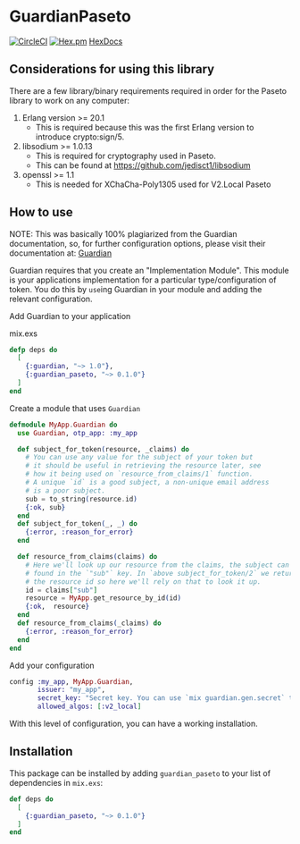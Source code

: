 # GuardianPaseto

[![CircleCI](https://circleci.com/gh/GrappigPanda/guardian_paseto/tree/master.svg?style=svg)](https://circleci.com/gh/GrappigPanda/guardian_paseto/tree/master)
[![Hex.pm](https://img.shields.io/hexpm/v/guardian_paseto.svg)](https://hex.pm/packages/guardian_paseto)
[HexDocs](https://hexdocs.pm/guardian_paseto/api-reference.html)

## Considerations for using this library

There are a few library/binary requirements required in order for the Paseto 
library to work on any computer:
1. Erlang version >= 20.1
    * This is required because this was the first Erlang version to introduce
      crypto:sign/5.
2. libsodium >= 1.0.13 
    * This is required for cryptography used in Paseto.
    * This can be found at https://github.com/jedisct1/libsodium
3. openssl >= 1.1 
    * This is needed for XChaCha-Poly1305 used for V2.Local Paseto
    
## How to use

NOTE: This was basically 100% plagiarized from the Guardian documentation, so, for further configuration options, please visit their documentation at: [Guardian](https://github.com/ueberauth/guardian)

Guardian requires that you create an "Implementation Module". This module is your applications implementation for a particular type/configuration of token. You do this by `use`ing Guardian in your module and adding the relevant configuration.

Add Guardian to your application

mix.exs

```elixir
defp deps do
  [
    {:guardian, "~> 1.0"},
    {:guardian_paseto, "~> 0.1.0"}
  ]
end
```

Create a module that uses `Guardian`

```elixir
defmodule MyApp.Guardian do
  use Guardian, otp_app: :my_app

  def subject_for_token(resource, _claims) do
    # You can use any value for the subject of your token but
    # it should be useful in retrieving the resource later, see
    # how it being used on `resource_from_claims/1` function.
    # A unique `id` is a good subject, a non-unique email address
    # is a poor subject.
    sub = to_string(resource.id)
    {:ok, sub}
  end
  def subject_for_token(_, _) do
    {:error, :reason_for_error}
  end

  def resource_from_claims(claims) do
    # Here we'll look up our resource from the claims, the subject can be
    # found in the `"sub"` key. In `above subject_for_token/2` we returned
    # the resource id so here we'll rely on that to look it up.
    id = claims["sub"]
    resource = MyApp.get_resource_by_id(id)
    {:ok,  resource}
  end
  def resource_from_claims(_claims) do
    {:error, :reason_for_error}
  end
end
```

Add your configuration

```elixir
config :my_app, MyApp.Guardian,
       issuer: "my_app",
       secret_key: "Secret key. You can use `mix guardian.gen.secret` to get one"
       allowed_algos: [:v2_local]
```

With this level of configuration, you can have a working installation.

## Installation

This package can be installed by adding `guardian_paseto` to your list of 
dependencies in `mix.exs`:

```elixir
def deps do
  [
    {:guardian_paseto, "~> 0.1.0"}
  ]
end
```
